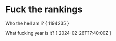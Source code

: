 # Fuck the rankings

Who the hell am I?
{ 1194235 }

What fucking year is it?
[ 2024-02-26T17:40:00Z ]
